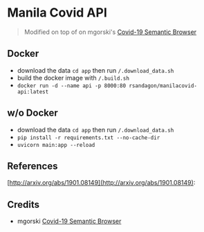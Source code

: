 # Manila Covid API

> Modified on top of on mgorski's [Covid-19 Semantic Browser](https://github.com/gsarti/covid-papers-browser)

## Docker
* download the data `cd app` then run `/.download_data.sh`
* build the docker image with `/.build.sh`
* `docker run -d --name api -p 8000:80 rsandagon/manilacovid-api:latest`

## w/o Docker
* download the data `cd app` then run `/.download_data.sh`
* `pip install -r requirements.txt --no-cache-dir`
* `uvicorn main:app --reload`

## References
[http://arxiv.org/abs/1901.08149](http://arxiv.org/abs/1901.08149):

## Credits
* mgorski [Covid-19 Semantic Browser](https://github.com/gsarti/covid-papers-browser)